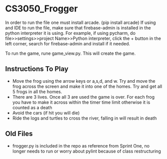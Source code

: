 # CS3050_Frogger
In order to run the file one must install arcade. (pip install arcade)
If using and IDE to run the file, make sure that firebase-admin is installed in the python interpreter it is using. 
For example, if using pycharm, do file>>settings>>project Name>>Python interpreter, click the + button in the left corner, search for firebase-admin and install if it needed. 

To run the game, rune game_view.py. This will create the game.

## Instructions To Play
- Move the frog using the arrow keys or a,s,d, and w. Try and move the frog across the screen and make it into one of the homes. Try and get all 5 frogs in all the homes.
- There are 3 lives. Once all 3 are used the game is over. For each frog you have to make it across within the timer time limit otherwise it is counted as a death
- Avoid the cars (if hit you will die)
- Ride the logs and turtles to cross the river, falling in will result in death

## Old Files
- frogger.py is included in the repo as reference from Sprint One, no longer needs to run or worry about pylint because of class restructuring
